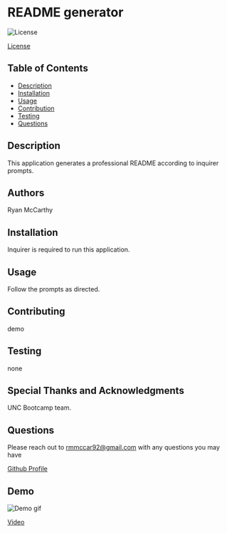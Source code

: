 # README generator

![License](https://img.shields.io/badge/License-MIT-yellow.svg)


[License](<https://opensource.org/licenses/MIT>)
    
## Table of Contents
    
- [Description](#description)
- [Installation](#installation)
- [Usage](#usage)
- [Contribution](#contribution)
- [Testing](#testing)
- [Questions](#questions)
    
## Description
    
This application generates a professional README according to inquirer prompts.
    
## Authors
    
Ryan McCarthy
    
## Installation
    
Inquirer is required to run this application.
    
## Usage
    
Follow the prompts as directed.
    
## Contributing
    
demo
    
## Testing
    
none
    
## Special Thanks and Acknowledgments
    
UNC Bootcamp team.
    
## Questions
    
Please reach out to rmmccar92@gmail.com with any questions you may have
  
[Github Profile](https://github.com/rmmccar92)

## Demo
![Demo gif](./media/demo.gif)

[Video](https://drive.google.com/file/d/1mkU7o3A9_88Lss2r9nWtcg85vviHqM2r/view?usp=sharing)